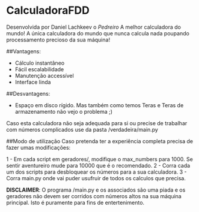 # CalculadoraFDD
Desenvolvida por Daniel Lachkeev o *Pedreiro*
A melhor calculadora do mundo!
A única calculadora do mundo que nunca calcula nada poupando processamento precioso da sua máquina!

##Vantagens:
+ Cálculo instantâneo
+ Fácil escalabilidade
+ Manutenção accessível
+ Interface linda

##Desvantagens:
- Espaço em disco rígido. Mas também como temos Teras e Teras de armazenamento não vejo o problema ;)

Caso esta calculadora não seja adequada para si ou precise de trabalhar com números complicados use da pasta /verdadeira/main.py 

##Modo de utilização
Caso pretenda ter a experiência completa precisa de fazer umas modificações:

1 - Em cada script em geradores/, modifique o max_numbers para 1000. Se sentir aventureiro mude para 10000 que é o recomendado.
2 - Corra cada um dos scripts para desbloquear os números para a sua calculadora.
3 - Corra main.py onde vai puder usufruir de todos os calculos que precisa.


**DISCLAIMER**: O programa /main.py e os associados são uma piada e os geradores não devem ser corridos com números altos na sua máquina principal. Isto é puramente para fins de entertenimento.
